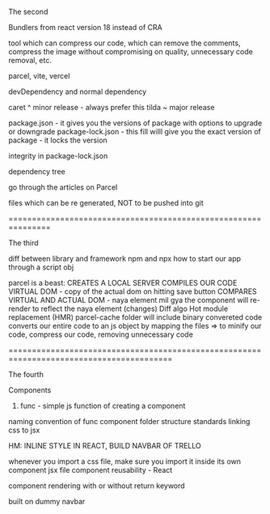The second

Bundlers from react version 18 instead of CRA

tool which can compress our code, which can remove the comments, compress the image without compromising
on quality, unnecessary code removal, etc.

parcel, vite, vercel

devDependency and normal dependency

caret ^ minor release - always prefer this
tilda ~ major release

package.json - it gives you the versions of package with options to upgrade or downgrade
package-lock.json - this fill willl give you the exact version of package - it locks the version

integrity in package-lock.json

dependency tree

go through the articles on Parcel

files which can be re generated, NOT to be pushed into git

===============================================================

The third

diff between library and framework
npm and npx
how to start our app through a script obj

parcel is a beast:
CREATES A LOCAL SERVER
COMPILES OUR CODE
VIRTUAL DOM - copy of the actual dom on hitting save button
COMPARES VIRTUAL AND ACTUAL DOM - naya element mil gya
the component will re-render to reflect the naya element (changes)
Diff algo
Hot module replacement (HMR)
parcel-cache folder will include binary convereted code
converts our entire code to an js object by mapping the files => to minify our code, compress our code, removing unnecessary code

=========================================================================================

The fourth

Components

1. func - simple js function of creating a component

naming convention of func component
folder structure standards
linking css to jsx

HM: INLINE STYLE IN REACT, BUILD NAVBAR OF TRELLO

whenever you import a css file, make sure you import it inside its own component jsx file
component reusability - React

component rendering with or without return keyword

built on dummy navbar
